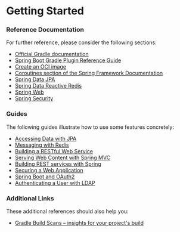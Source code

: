 # Getting Started

### Reference Documentation
For further reference, please consider the following sections:

* [Official Gradle documentation](https://docs.gradle.org)
* [Spring Boot Gradle Plugin Reference Guide](https://docs.spring.io/spring-boot/3.4.0-SNAPSHOT/gradle-plugin)
* [Create an OCI image](https://docs.spring.io/spring-boot/3.4.0-SNAPSHOT/gradle-plugin/packaging-oci-image.html)
* [Coroutines section of the Spring Framework Documentation](https://docs.spring.io/spring/docs/6.2.0-SNAPSHOT/spring-framework-reference/languages.html#coroutines)
* [Spring Data JPA](https://docs.spring.io/spring-boot/docs/3.4.0-SNAPSHOT/reference/htmlsingle/index.html#data.sql.jpa-and-spring-data)
* [Spring Data Reactive Redis](https://docs.spring.io/spring-boot/docs/3.4.0-SNAPSHOT/reference/htmlsingle/index.html#data.nosql.redis)
* [Spring Web](https://docs.spring.io/spring-boot/docs/3.4.0-SNAPSHOT/reference/htmlsingle/index.html#web)
* [Spring Security](https://docs.spring.io/spring-boot/docs/3.4.0-SNAPSHOT/reference/htmlsingle/index.html#web.security)

### Guides
The following guides illustrate how to use some features concretely:

* [Accessing Data with JPA](https://spring.io/guides/gs/accessing-data-jpa/)
* [Messaging with Redis](https://spring.io/guides/gs/messaging-redis/)
* [Building a RESTful Web Service](https://spring.io/guides/gs/rest-service/)
* [Serving Web Content with Spring MVC](https://spring.io/guides/gs/serving-web-content/)
* [Building REST services with Spring](https://spring.io/guides/tutorials/rest/)
* [Securing a Web Application](https://spring.io/guides/gs/securing-web/)
* [Spring Boot and OAuth2](https://spring.io/guides/tutorials/spring-boot-oauth2/)
* [Authenticating a User with LDAP](https://spring.io/guides/gs/authenticating-ldap/)

### Additional Links
These additional references should also help you:

* [Gradle Build Scans – insights for your project's build](https://scans.gradle.com#gradle)

